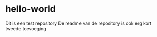 # hello-world
Dit is een test repository
De readme van de repository is ook erg kort
tweede toevoeging
